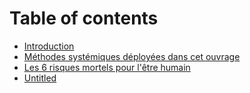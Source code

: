 # Table of contents

* [Introduction](README.md)
* [Méthodes systémiques déployées dans cet ouvrage](untitled-1.md)
* [Les 6 risques mortels pour l'être humain](les-6-risques-mortels-pour-letre-humain.md)
* [Untitled](untitled.md)


